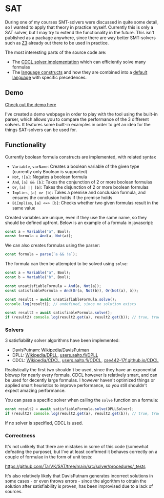 # SAT

During one of my courses SMT-solvers were discussed in quite some detail, so I wanted to apply that theory in practice myself.
Currently this is only a SAT solver, but I may try to extend the functionality in the future.
This isn't published as a package anywhere, since there are way better SMT-solvers such as [Z3](https://github.com/Z3Prover/z3) already out there to be used in practice. 

The most interesting parts of the source code are:
- The [CDCL solver implementation](https://github.com/TarVK/SAT/blob/main/src/solver/procedures/CDCL/CDCLSolver.ts) which can efficiently solve many formulas
- The [language constructs](https://github.com/TarVK/SAT/tree/main/src/formula/constructs) and how they are combined into a [default language](https://github.com/TarVK/SAT/blob/main/src/formula/defaultLanguage.ts) with specific precedences. 

## Demo

[Check out the demo here](https://tarvk.github.io/SAT/demo/build/)

I've created a demo webpage in order to play with the tool using the built-in parser, which allows you to compare the performance of the 3 different solvers.
It features some built-in examples in order to get an idea for the things SAT-solvers can be used for.

## Functionality

Currently boolean formula constructs are implemented, with related syntax

-   `Variable`, `varName`: Creates a boolean variable of the given type (currently only Boolean is supported)
-   `Not`, `![a]`: Negates a boolean formula
-   `And`, `[a] && [b]`: Takes the conjunction of 2 or more boolean formulas
-   `Or`, `[a] || [b]`: Takes the disjunction of 2 or more boolean formulas
-   `Implies`, `[a] => [b]`: Takes a premise and conclusion formula, and ensures the conclusion holds if the premise holds
-   `BiImplies`, `[a] <=> [b]`: Checks whether two given formulas result in the same value

Created variables are unique, even if they use the same name, so they should be defined upfront. Below is an example of a formula in javascript:

```ts
const a = Variable("a", Bool);
const formula = And(a, Not(a));
```

We can also creates formulas using the parser:

```ts
const formula = parse(`a && !a`);
```

The formula can then be attempted to be solved using `solve`:

```ts
const a = Variable("a", Bool);
const b = Variable("b", Bool);

const unsatisfiableFormula = And(a, Not(a));
const satisfiableFormula = And(Or(a, Not(b)), Or(Not(a), b));

const result1 = await unsatisfiableFormula.solve();
console.log(result1); // undefined, since no solution exists

const result2 = await satisfiableFormula.solve();
if (result2) console.log(result2.get(a), result2.get(b)); // true, true
```

### Solvers

3 satisfiability solver algorithms have been implemented:

-   DavisPutnam: [Wikipedia/DavisPutman](https://en.wikipedia.org/wiki/Davis%E2%80%93Putnam_algorithm)
-   DPLL: [Wikipedia/DPLL](https://en.wikipedia.org/wiki/DPLL_algorithm), [users.aalto.fi/DPLL](https://users.aalto.fi/~tjunttil/2020-DP-AUT/notes-sat/dpll.html)
-   CDCL: [Wikipedia/CDCL](https://en.wikipedia.org/wiki/Conflict-driven_clause_learning), [users.aalto.fi/CDCL](https://users.aalto.fi/~tjunttil/2020-DP-AUT/notes-sat/cdcl.html), [cse442-17f.github.io/CDCL](https://cse442-17f.github.io/Conflict-Driven-Clause-Learning/)

Realistically the first two shouldn't be used, since they have an exponential blowup for nearly every formula. CDCL however is relatively smart, and can be used for decently large formulas. I however haven't optimized things or applied smart heuristics to improve performance, so you still shouldn't expect amazing performance.

You can pass a specific solver when calling the `solve` function on a formula:

```ts
const result2 = await satisfiableFormula.solve(DPLLSolver);
if (result2) console.log(result2.get(a), result2.get(b)); // true, true
```

If no solver is specified, CDCL is used.

### Correctness

It's not unlikely that there are mistakes in some of this code (somewhat defeating the purpose),
but I've at least confirmed it behaves correctly on a couple of formulae in the form of unit tests:

https://github.com/TarVK/SAT/tree/main/src/solver/procedures/_tests

It's also relatively likely that DavisPutnam generates incorrect solutions in some cases - or even throws errors - since the algorithm to obtain the solution after satisfiability is proven, has been improvised due to a lack of sources.
